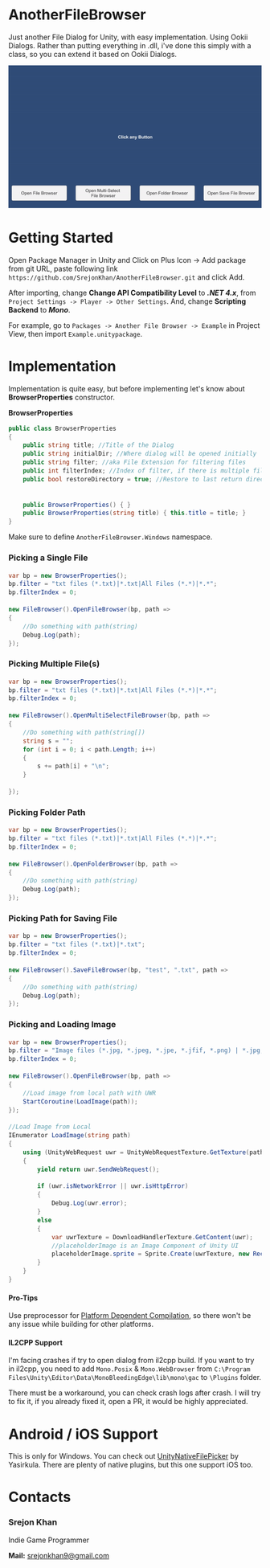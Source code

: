 # AnotherFileBrowser

Just another File Dialog for Unity, with easy implementation. Using Ookii Dialogs. Rather than putting everything in .dll, i've done this simply with a class, so you can extend it based on Ookii Dialogs.

![alt-text](demo.gif)

# Getting Started

Open Package Manager in Unity and Click on Plus Icon -> Add package from git URL, paste following link `https://github.com/SrejonKhan/AnotherFileBrowser.git` and click Add.

After importing, change **Change API Compatibility Level** to **_.NET 4.x_**, from `Project Settings -> Player -> Other Settings`. And, change **Scripting Backend** to **_Mono_**.

For example, go to `Packages -> Another File Browser -> Example` in Project View, then import `Example.unitypackage`.

# Implementation

Implementation is quite easy, but before implementing let's know about **BrowserProperties** constructor.

**BrowserProperties**

```csharp
public class BrowserProperties
{
    public string title; //Title of the Dialog
    public string initialDir; //Where dialog will be opened initially
    public string filter; //aka File Extension for filtering files
    public int filterIndex; //Index of filter, if there is multiple filter. Default is 0.
    public bool restoreDirectory = true; //Restore to last return directory


    public BrowserProperties() { }
    public BrowserProperties(string title) { this.title = title; }
}
```

Make sure to define `AnotherFileBrowser.Windows` namespace.

### Picking a Single File

```csharp
var bp = new BrowserProperties();
bp.filter = "txt files (*.txt)|*.txt|All Files (*.*)|*.*";
bp.filterIndex = 0;

new FileBrowser().OpenFileBrowser(bp, path =>
{
    //Do something with path(string)
    Debug.Log(path);
});
```

### Picking Multiple File(s)

```csharp
var bp = new BrowserProperties();
bp.filter = "txt files (*.txt)|*.txt|All Files (*.*)|*.*";
bp.filterIndex = 0;

new FileBrowser().OpenMultiSelectFileBrowser(bp, path =>
{
    //Do something with path(string[])
    string s = "";
    for (int i = 0; i < path.Length; i++)
    {
        s += path[i] + "\n";
    }

});
```

### Picking Folder Path

```csharp
var bp = new BrowserProperties();
bp.filter = "txt files (*.txt)|*.txt|All Files (*.*)|*.*";
bp.filterIndex = 0;

new FileBrowser().OpenFolderBrowser(bp, path =>
{
    //Do something with path(string)
    Debug.Log(path);
});
```

### Picking Path for Saving File

```csharp
var bp = new BrowserProperties();
bp.filter = "txt files (*.txt)|*.txt";
bp.filterIndex = 0;

new FileBrowser().SaveFileBrowser(bp, "test", ".txt", path =>
{
    //Do something with path(string)
    Debug.Log(path);
});
```

### Picking and Loading Image

```csharp
var bp = new BrowserProperties();
bp.filter = "Image files (*.jpg, *.jpeg, *.jpe, *.jfif, *.png) | *.jpg; *.jpeg; *.jpe; *.jfif; *.png";
bp.filterIndex = 0;

new FileBrowser().OpenFileBrowser(bp, path =>
{
    //Load image from local path with UWR
    StartCoroutine(LoadImage(path));
});

//Load Image from Local
IEnumerator LoadImage(string path)
{
    using (UnityWebRequest uwr = UnityWebRequestTexture.GetTexture(path))
    {
        yield return uwr.SendWebRequest();

        if (uwr.isNetworkError || uwr.isHttpError)
        {
            Debug.Log(uwr.error);
        }
        else
        {
            var uwrTexture = DownloadHandlerTexture.GetContent(uwr);
            //placeholderImage is an Image Component of Unity UI
            placeholderImage.sprite = Sprite.Create(uwrTexture, new Rect(0, 0, uwrTexture.width, uwrTexture.height), new Vector2(0, 0));
        }
    }
}
```

#### Pro-Tips

Use preprocessor for [Platform Dependent Compilation](https://docs.unity3d.com/Manual/PlatformDependentCompilation.html), so there won't be any issue while building for other platforms.

#### IL2CPP Support

I'm facing crashes if try to open dialog from il2cpp build. If you want to try in il2cpp, you need to add `Mono.Posix` & `Mono.WebBrowser` from `C:\Program Files\Unity\Editor\Data\MonoBleedingEdge\lib\mono\gac` to `\Plugins` folder.

There must be a workaround, you can check crash logs after crash. I will try to fix it, if you already fixed it, open a PR, it would be highly appreciated.

# Android / iOS Support

This is only for Windows. You can check out [UnityNativeFilePicker](https://github.com/yasirkula/UnityNativeFilePicker) by Yasirkula. There are plenty of native plugins, but this one support iOS too.

# Contacts

### Srejon Khan

Indie Game Programmer

**Mail:** srejonkhan9@gmail.com
